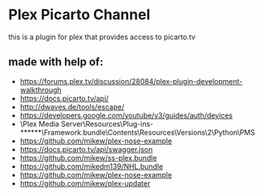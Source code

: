Plex Picarto Channel
=====================

this is a plugin for plex that provides access to picarto.tv

made with help of:
------------------
 - https://forums.plex.tv/discussion/28084/plex-plugin-development-walkthrough
 - https://docs.picarto.tv/api/
 - http://dwaves.de/tools/escape/
 - https://developers.google.com/youtube/v3/guides/auth/devices
 - <PlexInstallDir>\Plex Media Server\Resources\Plug-ins-******\Framework.bundle\Contents\Resources\Versions\2\Python\PMS
 - https://github.com/mikew/plex-nose-example
 - https://docs.picarto.tv/api/swagger.json
 - https://github.com/mikew/ss-plex.bundle
 - https://github.com/mikedm139/NHL.bundle
 - https://github.com/mikew/plex-nose-example
 - https://github.com/mikew/plex-updater